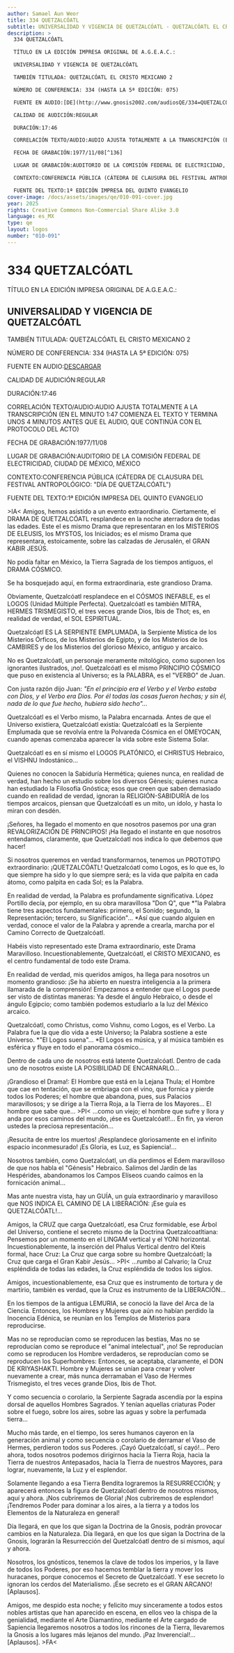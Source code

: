 ```yaml
---
author: Samael Aun Weor
title: 334 QUETZALCÓATL
subtitle: UNIVERSALIDAD Y VIGENCIA DE QUETZALCÓATL - QUETZALCÓATL EL CRISTO MEXICANO 2
description: >
  334 QUETZALCÓATL

  TÍTULO EN LA EDICIÓN IMPRESA ORIGINAL DE A.G.E.A.C.:

  UNIVERSALIDAD Y VIGENCIA DE QUETZALCÓATL

  TAMBIÉN TITULADA: QUETZALCÓATL EL CRISTO MEXICANO 2

  NÚMERO DE CONFERENCIA: 334 (HASTA LA 5ª EDICIÓN: 075)

  FUENTE EN AUDIO:[DE](http://www.gnosis2002.com/audiosQE/334=QUETZALCOATL.zip)[SCARGAR](http://www.gnosis2002.com/audiosQE/334=QUETZALCOATL.zip)

  CALIDAD DE AUDICIÓN:REGULAR

  DURACIÓN:17:46

  CORRELACIÓN TEXTO/AUDIO:AUDIO AJUSTA TOTALMENTE A LA TRANSCRIPCIÓN (EN EL MINUTO 1:47 COMIENZA EL TEXTO Y TERMINA UNOS 4 MINUTOS ANTES QUE EL AUDIO, QUE CONTINÚA CON EL PROTOCOLO DEL ACTO)

  FECHA DE GRABACIÓN:1977/11/08[^136]

  LUGAR DE GRABACIÓN:AUDITORIO DE LA COMISIÓN FEDERAL DE ELECTRICIDAD, CIUDAD DE MÉXICO, MÉXICO

  CONTEXTO:CONFERENCIA PÚBLICA (CÁTEDRA DE CLAUSURA DEL FESTIVAL ANTROPOLÓGICO: "DÍA DE QUETZALCÓATL")

  FUENTE DEL TEXTO:1ª EDICIÓN IMPRESA DEL QUINTO EVANGELIO
cover-image: /docs/assets/images/qe/010-091-cover.jpg
year: 2025
rights: Creative Commons Non-Commercial Share Alike 3.0
language: es_MX
type: qe
layout: logos
number: "010-091"
---
```

# 334 QUETZALCÓATL

TÍTULO EN LA EDICIÓN IMPRESA ORIGINAL DE A.G.E.A.C.:

## UNIVERSALIDAD Y VIGENCIA DE QUETZALCÓATL

TAMBIÉN TITULADA: QUETZALCÓATL EL CRISTO MEXICANO 2

NÚMERO DE CONFERENCIA: 334 (HASTA LA 5ª EDICIÓN: 075)

FUENTE EN AUDIO:[DE](http://www.gnosis2002.com/audiosQE/334=QUETZALCOATL.zip)[SCARGAR](http://www.gnosis2002.com/audiosQE/334=QUETZALCOATL.zip)

CALIDAD DE AUDICIÓN:REGULAR

DURACIÓN:17:46

CORRELACIÓN TEXTO/AUDIO:AUDIO AJUSTA TOTALMENTE A LA TRANSCRIPCIÓN (EN EL MINUTO 1:47 COMIENZA EL TEXTO Y TERMINA UNOS 4 MINUTOS ANTES QUE EL AUDIO, QUE CONTINÚA CON EL PROTOCOLO DEL ACTO)

FECHA DE GRABACIÓN:1977/11/08

LUGAR DE GRABACIÓN:AUDITORIO DE LA COMISIÓN FEDERAL DE ELECTRICIDAD, CIUDAD DE MÉXICO, MÉXICO

CONTEXTO:CONFERENCIA PÚBLICA (CÁTEDRA DE CLAUSURA DEL FESTIVAL ANTROPOLÓGICO: "DÍA DE QUETZALCÓATL")

FUENTE DEL TEXTO:1ª EDICIÓN IMPRESA DEL QUINTO EVANGELIO

\>IA< Amigos, hemos asistido a un evento extraordinario. Ciertamente, el DRAMA DE QUETZALCÓATL resplandece en la noche aterradora de todas las edades. Este el es mismo Drama que representaran en los MISTERIOS DE ELEUSIS, los MYSTOS, los Iniciados; es el mismo Drama que representara, estoicamente, sobre las calzadas de Jerusalén, el GRAN KABIR JESÚS.

No podía faltar en México, la Tierra Sagrada de los tiempos antiguos, el DRAMA CÓSMICO.

Se ha bosquejado aquí, en forma extraordinaria, este grandioso Drama.

Obviamente, Quetzalcóatl resplandece en el CÓSMOS INEFABLE, es el LOGOS (Unidad Múltiple Perfecta). Quetzalcóatl es también MITRA, HERMES TRISMEGISTO, el tres veces grande Dios, Ibis de Thot; es, en realidad de verdad, el SOL ESPIRITUAL.

Quetzalcóatl ES LA SERPIENTE EMPLUMADA, la Serpiente Mística de los Misterios Órficos, de los Misterios de Egipto, y de los Misterios de los CAMBIRES y de los Misterios del glorioso México, antiguo y arcaico.

No es Quetzalcóatl, un personaje meramente mitológico, como suponen los ignorantes ilustrados, ¡no!. Quetzalcóatl es el mismo PRINCIPIO CÓSMICO que puso en existencia al Universo; es la PALABRA, es el "VERBO" de Juan.

Con justa razón dijo Juan: *"En el principio era el Verbo y el Verbo estaba con Dios, y el Verbo era Dios. Por él todas las cosas fueron hechas; y sin él, nada de lo que fue hecho, hubiera sido hecho"...*

Quetzalcóatl es el Verbo mismo, la Palabra encarnada. Antes de que el Universo existiera, Quetzalcóatl existía: Quetzalcóatl es la Serpiente Emplumada que se revolvía entre la Polvareda Cósmica en el OMEYOCAN, cuando apenas comenzaba aparecer la vida sobre este Sistema Solar.

Quetzalcóatl es en sí mismo el LOGOS PLATÓNICO, el CHRISTUS Hebraico, el VISHNU Indostánico...

Quienes no conocen la Sabiduría Hermética; quienes nunca, en realidad de verdad, han hecho un estudio sobre los diversos Génesis; quienes nunca han estudiado la Filosofía Gnóstica; esos que creen que saben demasiado cuando en realidad de verdad, ignoran la RELIGIÓN-SABIDURÍA de los tiempos arcaicos, piensan que Quetzalcóatl es un mito, un ídolo, y hasta lo miran con desdén.

¡Señores, ha llegado el momento en que nosotros pasemos por una gran REVALORIZACIÓN DE PRINCIPIOS! ¡Ha llegado el instante en que nosotros entendamos, claramente, que Quetzalcóatl nos indica lo que debemos que hacer!

Si nosotros queremos en verdad transformarnos, tenemos un PROTOTIPO extraordinario: ¡QUETZALCÓATL! Quetzalcóatl como Logos, es lo que es, lo que siempre ha sido y lo que siempre será; es la vida que palpita en cada átomo, como palpita en cada Sol; es la Palabra.

En realidad de verdad, la Palabra es profundamente significativa. López Portillo decía, por ejemplo, en su obra maravillosa "Don Q", que *"la Palabra tiene tres aspectos fundamentales: primero, el Sonido; segundo, la Representación; tercero, su Significación"... *Así que cuando alguien en verdad, conoce el valor de la Palabra y aprende a crearla, marcha por el Camino Correcto de Quetzalcóatl.

Habéis visto representado este Drama extraordinario, este Drama Maravilloso. Incuestionablemente, Quetzalcóatl, el CRISTO MEXICANO, es el centro fundamental de todo este Drama.

En realidad de verdad, mis queridos amigos, ha llega para nosotros un momento grandioso: ¡Se ha abierto en nuestra inteligencia a la primera llamarada de la comprensión! Empezamos a entender que el Logos puede ser visto de distintas maneras: Ya desde el ángulo Hebraico, o desde el ángulo Egipcio; como también podemos estudiarlo a la luz del México arcaico.

Quetzalcóatl, como Christus, como Vishnu, como Logos, es el Verbo. La Palabra fue la que dio vida a este Universo; la Palabra sostiene a este Universo. *"El Logos suena"... *El Logos es música, y al música también es esférica y fluye en todo el panorama cósmico...

Dentro de cada uno de nosotros está latente Quetzalcóatl. Dentro de cada uno de nosotros existe LA POSIBILIDAD DE ENCARNARLO...

¡Grandioso el Drama!: El Hombre que está en la Lejana Thula; el Hombre que cae en tentación, que se embriaga con el vino, que fornica y pierde todos los Poderes; el hombre que abandona, pues, sus Palacios maravillosos; y se dirige a la Tierra Roja, a la Tierra de los Mayores... El hombre que sabe que... \>PI< ...como un viejo; el hombre que sufre y llora y anda por esos caminos del mundo, ¡ése es Quetzalcóatl!... En fin, ya vieron ustedes la preciosa representación...

¡Resucita de entre los muertos! ¡Resplandece gloriosamente en el infinito espacio inconmesurado! ¡Es Gloria, es Luz, es Sapiencia!...

Nosotros también, como Quetzalcóatl, un día perdimos el Edem maravilloso de que nos habla el "Génesis" Hebraico. Salimos del Jardín de las Hespérides, abandonamos los Campos Elíseos cuando caímos en la fornicación animal...

Mas ante nuestra vista, hay un GUÍA, un guía extraordinario y maravilloso que NOS INDICA EL CAMINO DE LA LIBERACIÓN: ¡Ese guía es QUETZALCÓATL!...

Amigos, la CRUZ que carga Quetzalcóatl, esa Cruz formidable, ese Árbol del Universo, contiene el secreto mismo de la Doctrina Quetzalcoatltiana: Pensemos por un momento en el LINGAM vertical y el YONI horizontal. Incuestionablemente, la inserción del Phalus Vertical dentro del Kteis formal, hace Cruz: La Cruz que carga sobre su hombre Quetzalcóatl; la Cruz que carga el Gran Kabir Jesús... \>PI< ...rumbo al Calvario; la Cruz espléndida de todas las edades, la Cruz espléndida de todos los siglos.

Amigos, incuestionablemente, esa Cruz que es instrumento de tortura y de martirio, también es verdad, que la Cruz es instrumento de la LIBERACIÓN...

En los tiempos de la antigua LEMURIA, se conoció la llave del Arca de la Ciencia. Entonces, los Hombres y Mujeres que aún no habían perdido la Inocencia Edénica, se reunían en los Templos de Misterios para reproducirse.

Mas no se reproducían como se reproducen las bestias, Mas no se reproducían como se reproduce el "animal intelectual", ¡no! Se reproducían como se reproducen los Hombre verdaderos, se reproducían como se reproducen los Superhombres: Entonces, se aceptaba, claramente, el DON DE KRIYASHAKTI. Hombre y Mujeres se unían para crear y volver nuevamente a crear, más nunca derramaban el Vaso de Hermes Trismegisto, el tres veces grande Dios, Ibis de Thot.

Y como secuencia o corolario, la Serpiente Sagrada ascendía por la espina dorsal de aquellos Hombres Sagrados. Y tenían aquellas criaturas Poder sobre el fuego, sobre los aires, sobre las aguas y sobre la perfumada tierra...

Mucho más tarde, en el tiempo, los seres humanos cayeron en la generación animal y como secuencia o corolario de derramar el Vaso de Hermes, perdieron todos sus Poderes. ¡Cayó Quetzalcóatl, sí cayó!... Pero ahora, todos nosotros podemos dirigirnos hacia la Tierra Roja, hacia la Tierra de nuestros Antepasados, hacia la Tierra de nuestros Mayores, para lograr, nuevamente, la Luz y el esplendor.

Solamente llegando a esa Tierra Bendita lograremos la RESURRECCIÓN; y aparecerá entonces la figura de Quetzalcóatl dentro de nosotros mismos, aquí y ahora. ¡Nos cubriremos de Gloria! ¡Nos cubriremos de esplendor! ¡Tendremos Poder para dominar a los aires, a la tierra y a todos los Elementos de la Naturaleza en general!

Día llegará, en que los que sigan la Doctrina de la Gnosis, podrán provocar cambios en la Naturaleza. Día llegará, en que los que sigan la Doctrina de la Gnosis, lograrán la Resurrección del Quetzalcóatl dentro de si mismos, aquí y ahora.

Nosotros, los gnósticos, tenemos la clave de todos los imperios, y la llave de todos los Poderes, por eso hacemos temblar la tierra y mover los huracanes, porque conocemos el Secreto de Quetzalcóatl. Y ese secreto lo ignoran los cerdos del Materialismo. ¡Ése secreto es el GRAN ARCANO! [Aplausos].

Amigos, me despido esta noche; y felicito muy sinceramente a todos estos nobles artistas que han aparecido en escena, en ellos veo la chispa de la genialidad, mediante el Arte Diamantino, mediante el Arte cargado de Sapiencia llegaremos nosotros a todos los rincones de la Tierra, llevaremos la Gnosis a los lugares más lejanos del mundo. ¡Paz Inverencial!... [Aplausos]. \>FA<

